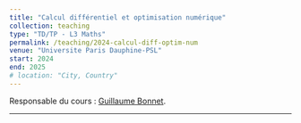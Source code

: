 ```yaml
---
title: "Calcul différentiel et optimisation numérique"
collection: teaching
type: "TD/TP - L3 Maths"
permalink: /teaching/2024-calcul-diff-optim-num
venue: "Universite Paris Dauphine-PSL"
start: 2024
end: 2025
# location: "City, Country"
---
```


Responsable du cours : <a href="https://www.ceremade.dauphine.fr/~bonnet/">Guillaume Bonnet</a>.  

---